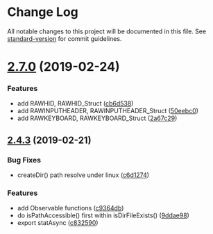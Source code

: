 # Change Log

All notable changes to this project will be documented in this file. See [standard-version](https://github.com/conventional-changelog/standard-version) for commit guidelines.

# [2.7.0](https://github.com/waitingsong/node-win32-def/compare/v2.6.0...v2.7.0) (2019-02-24)


### Features

* add RAWHID, RAWHID_Struct ([cb6d538](https://github.com/waitingsong/node-win32-def/commit/cb6d538))
* add RAWINPUTHEADER, RAWINPUTHEADER_Struct ([50eebc0](https://github.com/waitingsong/node-win32-def/commit/50eebc0))
* add RAWKEYBOARD, RAWKEYBOARD_Struct ([2a67c29](https://github.com/waitingsong/node-win32-def/commit/2a67c29))



<a name="2.4.3"></a>
## [2.4.3](https://github.com/waitingsong/node-win32-def/compare/v2.4.2...v2.4.3) (2019-02-21)


### Bug Fixes

* createDir() path resolve under linux ([c6d1274](https://github.com/waitingsong/node-win32-def/commit/c6d1274))


### Features

* add Observable functions ([c9364db](https://github.com/waitingsong/node-win32-def/commit/c9364db))
* do isPathAccessible() first within isDirFileExists() ([9ddae98](https://github.com/waitingsong/node-win32-def/commit/9ddae98))
* export statAsync ([c832590](https://github.com/waitingsong/node-win32-def/commit/c832590))
